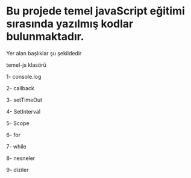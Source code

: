 # Bu projede temel javaScript eğitimi sırasında yazılmış kodlar bulunmaktadır.

Yer alan başlıklar şu şekildedir

temel-js klasörü

1- console.log

2- callback

3- setTimeOut

4- SetInterval

5- Scope

6- for

7- while

8- nesneler

9- diziler
